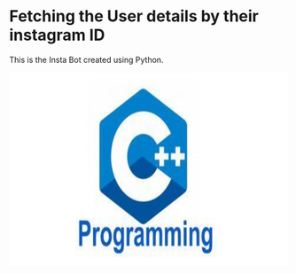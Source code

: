 # Fetching the User details by their instagram ID
 This is the Insta Bot  created using Python. 

<p align= "center"><img src="https://github.com/ROHAN0011/Codown-of-CPP/blob/92e34f821d3ed95a68d128f97c1e1b50ba14c97a/CPP.jpeg" width="700" height= "350"></p>
